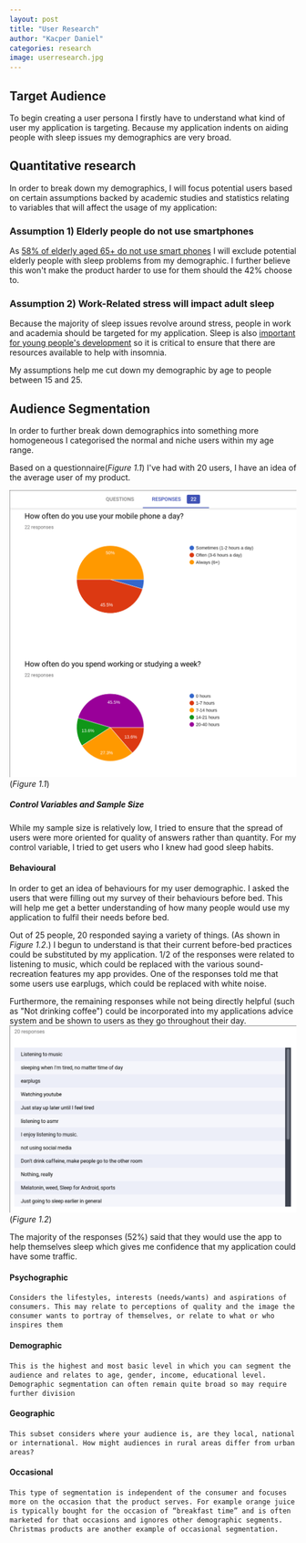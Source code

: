 ```yaml
---
layout: post
title: "User Research"
author: "Kacper Daniel"
categories: research
image: userresearch.jpg
---
```


## Target Audience

To begin creating a user persona I firstly have to understand what kind of user my application is targeting. Because my application indents on aiding people with sleep issues my demographics are very broad.

## Quantitative research
In order to break down my demographics, I will focus potential users based on certain assumptions backed by academic studies and statistics relating to variables that will affect the usage of my application:


### Assumption 1) Elderly people do not use smartphones
As [58% of elderly aged 65+ do not use smart phones](https://www.pewinternet.org/2017/05/17/technology-use-among-seniors/) I will exclude potential elderly people with sleep problems from my demographic. I further believe this won't make the product harder to use for them should the 42% choose to.

### Assumption 2) Work-Related stress will impact adult sleep
Because the majority of sleep issues revolve around stress, people in work and academia should be targeted for my application. Sleep is also [important for young people's development](https://www.sleepfoundation.org/articles/teens-and-sleep) so it is critical to ensure that there are resources available to help with insomnia.

My assumptions help me cut down my demographic by age to people between 15 and 25.

## Audience Segmentation
In order to further break down demographics into something more homogeneous I categorised the normal and niche users within my age range.

Based on a questionnaire(_Figure 1.1_) I've had with 20 users, I have an idea of the average user of my product.

![Questionnaire](/assets/img/questionnaire.png)
(_Figure 1.1_)
##### Control Variables and Sample Size
While my sample size is relatively low, I tried to ensure that the spread of users were more oriented for quality of answers rather than quantity. For my control variable, I tried to get users who I knew had good sleep habits.

#### Behavioural
In order to get an idea of behaviours for my user demographic. I asked the users that were filling out my survey of their behaviours before bed. This will help me get a better understanding of how many people would use my application to fulfil their needs before bed.

Out of 25 people, 20 responded saying a variety of things. (As shown in _Figure 1.2_.) I begun to understand is that their current before-bed practices could be substituted by my application. 1/2 of the responses were related to listening to music, which could be replaced with the various sound-recreation features my app provides. One of the responses told me that some users use earplugs, which could be replaced with white noise.

Furthermore, the remaining responses while not being directly helpful (such as "Not drinking coffee") could be incorporated into my applications advice system and be shown to users as they go throughout their day.
![Currently doing for sleep](/assets/img/questionnairesleep.png) (_Figure 1.2_)

The majority of the responses (52%) said that they would use the app to help themselves sleep which gives me confidence that my application could have some traffic.
    
#### Psychographic
    Considers the lifestyles, interests (needs/wants) and aspirations of consumers. This may relate to perceptions of quality and the image the consumer wants to portray of themselves, or relate to what or who inspires them
#### Demographic
    This is the highest and most basic level in which you can segment the audience and relates to age, gender, income, educational level. Demographic segmentation can often remain quite broad so may require further division
#### Geographic
    This subset considers where your audience is, are they local, national or international. How might audiences in rural areas differ from urban areas?
#### Occasional
    This type of segmentation is independent of the consumer and focuses more on the occasion that the product serves. For example orange juice is typically bought for the occasion of “breakfast time” and is often marketed for that occasions and ignores other demographic segments.  Christmas products are another example of occasional segmentation. 
